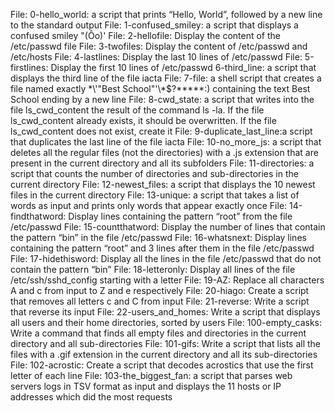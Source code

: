 File: 0-hello_world: a script that prints “Hello, World”, followed by a new line to the standard output
File: 1-confused_smiley: a script that displays a confused smiley "(Ôo)'
File: 2-hellofile: Display the content of the /etc/passwd file
File: 3-twofiles: Display the content of /etc/passwd and /etc/hosts
File: 4-lastlines: Display the last 10 lines of /etc/passwd
File: 5-firstlines: Display the first 10 lines of /etc/passwd
6-third_line: a script that displays the third line of the file iacta
File: 7-file: a shell script that creates a file named exactly \*\\'"Best School"\'\\*$\?\*\*\*\*\*:) containing the text Best School ending by a new line
File: 8-cwd_state: a script that writes into the file ls_cwd_content the result of the command ls -la. If the file ls_cwd_content already exists, it should be overwritten. If the file ls_cwd_content does not exist, create it
File: 9-duplicate_last_line:a script that duplicates the last line of the file iacta
File: 10-no_more_js: a script that deletes all the regular files (not the directories) with a .js extension that are present in the current directory and all its subfolders
File: 11-directories: a script that counts the number of directories and sub-directories in the current directory
File: 12-newest_files: a script that displays the 10 newest files in the current directory
File: 13-unique: a script that takes a list of words as input and prints only words that appear exactly once
File: 14-findthatword: Display lines containing the pattern “root” from the file /etc/passwd
File: 15-countthatword: Display the number of lines that contain the pattern “bin” in the file /etc/passwd
File: 16-whatsnext: Display lines containing the pattern “root” and 3 lines after them in the file /etc/passwd
File: 17-hidethisword: Display all the lines in the file /etc/passwd that do not contain the pattern “bin”
File: 18-letteronly: Display all lines of the file /etc/ssh/sshd_config starting with a letter
File: 19-AZ: Replace all characters A and c from input to Z and e respectively
File: 20-hiago: Create a script that removes all letters c and C from input
File: 21-reverse: Write a script that reverse its input
File: 22-users_and_homes: Write a script that displays all users and their home directories, sorted by users
File: 100-empty_casks: Write a command that finds all empty files and directories in the current directory and all sub-directories
File: 101-gifs: Write a script that lists all the files with a .gif extension in the current directory and all its sub-directories
File: 102-acrostic: Create a script that decodes acrostics that use the first letter of each line
File: 103-the_biggest_fan:  a script that parses web servers logs in TSV format as input and displays the 11 hosts or IP addresses which did the most requests
